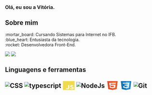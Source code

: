 ### Olá, eu sou a Vitória.

<h2>Sobre mim</h2>
<p>:mortar_board: Cursando Sistemas para Internet no IFB. </br>
   :blue_heart: Entusiasta da tecnologia.</br>
   :rocket: Desenvolvedora Front-End.</br>
</p>
 <div>
  <a href = "mailto:teixeiravitoria057@gmail.com"><img src="https://img.shields.io/badge/-Gmail-%23333?style=for-the-badge&logo=gmail&logoColor=white" target="_blank"></a>
  <a href="https://www.linkedin.com/in/vitoria-teiixeiira/" target="_blank"><img src="https://img.shields.io/badge/-LinkedIn-%230077B5?style=for-the-badge&logo=linkedin&logoColor=white" target="_blank"></a>   
 </div>
 
 <h2>Linguagens e ferramentas</br>
 
 <div style="display: inline_block"><br>
    <img  align="center" alt="CSS" height="30" width="40" src="https://cdn.jsdelivr.net/gh/devicons/devicon/icons/react/react-original.svg" />
    <img align="center" alt="typescript" height="30" width="40"  src="https://cdn.jsdelivr.net/gh/devicons/devicon/icons/typescript/typescript-original.svg" />
   <img align="center" alt="Javascript" height="30" width="40" src="https://raw.githubusercontent.com/devicons/devicon/master/icons/javascript/javascript-plain.svg">
   <img align="center" alt="NodeJs" height="30" width="40" src="https://cdn.jsdelivr.net/gh/devicons/devicon/icons/nodejs/nodejs-original.svg">
   <img align="center" alt="HTML" height="30" width="40" src="https://raw.githubusercontent.com/devicons/devicon/master/icons/html5/html5-original.svg">
   <img align="center" alt="CSS" height="30" width="40" src="https://raw.githubusercontent.com/devicons/devicon/master/icons/css3/css3-original.svg">
    <img align="center" alt="Git" height="30" width="40" src="https://cdn.jsdelivr.net/gh/devicons/devicon/icons/git/git-original.svg">


          
 </div>
